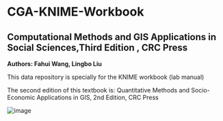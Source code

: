 # CGA-KNIME-Workbook
## Computational Methods and GIS Applications in Social Sciences,Third Edition , CRC Press ## 
**Authors: Fahui Wang, Lingbo Liu**

This data repository is specially for the KNIME workbook (lab manual)

The second edition of this textbook is:
Quantitative Methods and Socio-Economic Applications in GIS, 2nd Edition, CRC Press

![image](https://user-images.githubusercontent.com/39640889/225999851-0a0fea2c-78b4-423a-ac5e-29385ed58c1c.png)

